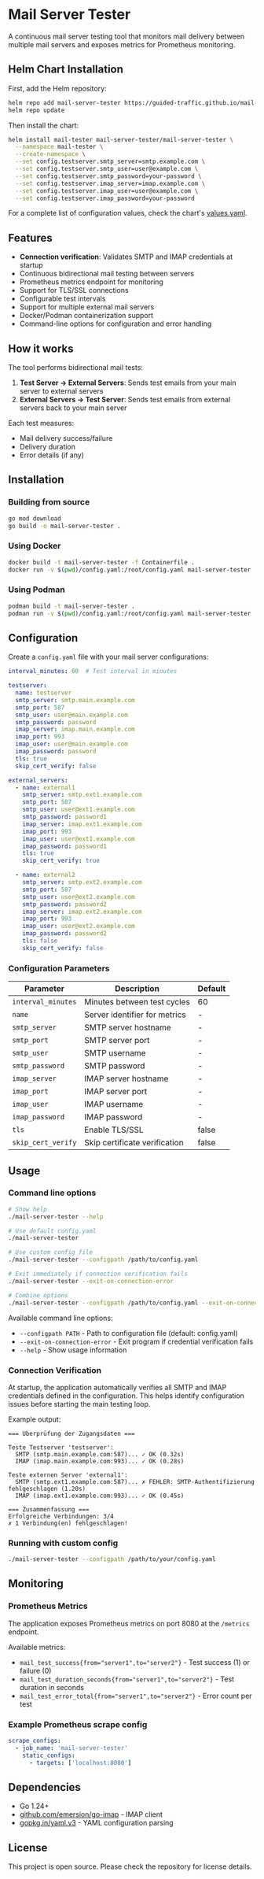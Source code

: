 # Mail Server Tester

A continuous mail server testing tool that monitors mail delivery between multiple mail servers and exposes metrics for Prometheus monitoring.

## Helm Chart Installation

First, add the Helm repository:
```bash
helm repo add mail-server-tester https://guided-traffic.github.io/mail-server-tester
helm repo update
```

Then install the chart:
```bash
helm install mail-tester mail-server-tester/mail-server-tester \
  --namespace mail-tester \
  --create-namespace \
  --set config.testserver.smtp_server=smtp.example.com \
  --set config.testserver.smtp_user=user@example.com \
  --set config.testserver.smtp_password=your-password \
  --set config.testserver.imap_server=imap.example.com \
  --set config.testserver.imap_user=user@example.com \
  --set config.testserver.imap_password=your-password
```

For a complete list of configuration values, check the chart's [values.yaml](deploy/helm/mail-server-tester/values.yaml).

## Features

- **Connection verification**: Validates SMTP and IMAP credentials at startup
- Continuous bidirectional mail testing between servers
- Prometheus metrics endpoint for monitoring
- Support for TLS/SSL connections
- Configurable test intervals
- Support for multiple external mail servers
- Docker/Podman containerization support
- Command-line options for configuration and error handling

## How it works

The tool performs bidirectional mail tests:
1. **Test Server → External Servers**: Sends test emails from your main server to external servers
2. **External Servers → Test Server**: Sends test emails from external servers back to your main server

Each test measures:
- Mail delivery success/failure
- Delivery duration
- Error details (if any)

## Installation

### Building from source

```bash
go mod download
go build -o mail-server-tester .
```

### Using Docker

```bash
docker build -t mail-server-tester -f Containerfile .
docker run -v $(pwd)/config.yaml:/root/config.yaml mail-server-tester
```

### Using Podman

```bash
podman build -t mail-server-tester .
podman run -v $(pwd)/config.yaml:/root/config.yaml mail-server-tester
```

## Configuration

Create a `config.yaml` file with your mail server configurations:

```yaml
interval_minutes: 60  # Test interval in minutes

testserver:
  name: testserver
  smtp_server: smtp.main.example.com
  smtp_port: 587
  smtp_user: user@main.example.com
  smtp_password: password
  imap_server: imap.main.example.com
  imap_port: 993
  imap_user: user@main.example.com
  imap_password: password
  tls: true
  skip_cert_verify: false

external_servers:
  - name: external1
    smtp_server: smtp.ext1.example.com
    smtp_port: 587
    smtp_user: user@ext1.example.com
    smtp_password: password1
    imap_server: imap.ext1.example.com
    imap_port: 993
    imap_user: user@ext1.example.com
    imap_password: password1
    tls: true
    skip_cert_verify: true

  - name: external2
    smtp_server: smtp.ext2.example.com
    smtp_port: 587
    smtp_user: user@ext2.example.com
    smtp_password: password2
    imap_server: imap.ext2.example.com
    imap_port: 993
    imap_user: user@ext2.example.com
    imap_password: password2
    tls: false
    skip_cert_verify: false
```

### Configuration Parameters

| Parameter | Description | Default |
|-----------|-------------|---------|
| `interval_minutes` | Minutes between test cycles | 60 |
| `name` | Server identifier for metrics | - |
| `smtp_server` | SMTP server hostname | - |
| `smtp_port` | SMTP server port | - |
| `smtp_user` | SMTP username | - |
| `smtp_password` | SMTP password | - |
| `imap_server` | IMAP server hostname | - |
| `imap_port` | IMAP server port | - |
| `imap_user` | IMAP username | - |
| `imap_password` | IMAP password | - |
| `tls` | Enable TLS/SSL | false |
| `skip_cert_verify` | Skip certificate verification | false |

## Usage

### Command line options

```bash
# Show help
./mail-server-tester --help

# Use default config.yaml
./mail-server-tester

# Use custom config file
./mail-server-tester --configpath /path/to/config.yaml

# Exit immediately if connection verification fails
./mail-server-tester --exit-on-connection-error

# Combine options
./mail-server-tester --configpath /path/to/config.yaml --exit-on-connection-error
```

Available command line options:
- `--configpath PATH` - Path to configuration file (default: config.yaml)
- `--exit-on-connection-error` - Exit program if credential verification fails
- `--help` - Show usage information

### Connection Verification

At startup, the application automatically verifies all SMTP and IMAP credentials defined in the configuration. This helps identify configuration issues before starting the main testing loop.

Example output:
```
=== Überprüfung der Zugangsdaten ===

Teste Testserver 'testserver':
  SMTP (smtp.main.example.com:587)... ✓ OK (0.32s)
  IMAP (imap.main.example.com:993)... ✓ OK (0.28s)

Teste externen Server 'external1':
  SMTP (smtp.ext1.example.com:587)... ✗ FEHLER: SMTP-Authentifizierung fehlgeschlagen (1.20s)
  IMAP (imap.ext1.example.com:993)... ✓ OK (0.45s)

=== Zusammenfassung ===
Erfolgreiche Verbindungen: 3/4
✗ 1 Verbindung(en) fehlgeschlagen!
```

### Running with custom config

```bash
./mail-server-tester --configpath /path/to/your/config.yaml
```

## Monitoring

### Prometheus Metrics

The application exposes Prometheus metrics on port 8080 at the `/metrics` endpoint.

Available metrics:
- `mail_test_success{from="server1",to="server2"}` - Test success (1) or failure (0)
- `mail_test_duration_seconds{from="server1",to="server2"}` - Test duration in seconds
- `mail_test_error_total{from="server1",to="server2"}` - Error count per test

### Example Prometheus scrape config

```yaml
scrape_configs:
  - job_name: 'mail-server-tester'
    static_configs:
      - targets: ['localhost:8080']
```

## Dependencies

- Go 1.24+
- [github.com/emersion/go-imap](https://github.com/emersion/go-imap) - IMAP client
- [gopkg.in/yaml.v3](https://gopkg.in/yaml.v3) - YAML configuration parsing

## License

This project is open source. Please check the repository for license details.
